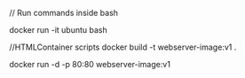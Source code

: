 // Run commands inside bash

docker run -it ubuntu bash

//HTMLContainer scripts
docker build -t webserver-image:v1 .

docker run -d -p 80:80 webserver-image:v1

